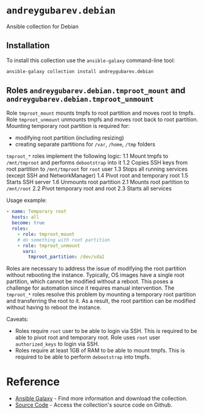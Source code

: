 # `andreygubarev.debian`

Ansible collection for Debian

## Installation

To install this collection use the `ansible-galaxy` command-line tool:

```sh
ansible-galaxy collection install andreygubarev.debian
```

## Roles `andreygubarev.debian.tmproot_mount` and `andreygubarev.debian.tmproot_unmount`

Role `tmproot_mount` mounts tmpfs to root partition and moves root to tmpfs. Role `tmproot_unmount` unmounts tmpfs and moves root back to root partition. Mounting temporary root partition is required for:
- modifying root partition (including resizing)
- creating separate partitions for `/var`, `/home`, `/tmp` folders

`tmproot_*` roles implement the following logic:
1.1 Mount tmpfs to `/mnt/tmproot` and performs `debootstrap` into it
1.2 Copies SSH keys from root partition to `/mnt/tmproot` for `root` user
1.3 Stops all running services (except SSH and NetworkManager)
1.4 Pivot root and temporary root
1.5 Starts SSH server
1.6 Unmounts root partition
2.1 Mounts root partition to `/mnt/root`
2.2 Pivot temporary root and root
2.3 Starts all services

Usage example:
```yaml
- name: Temporary root
  hosts: all
  become: true
  roles:
    - role: tmproot_mount
    # do something with root partition
    - role: tmproot_unmount
      vars:
        tmproot_partition: /dev/vda2
```

Roles are necessary to address the issue of modifying the root partition without rebooting the instance. Typically, OS images have a single root partition, which cannot be modified without a reboot. This poses a challenge for automation since it requires manual intervention. The `tmproot_*` roles resolve this problem by mounting a temporary root partition and transferring the root to it. As a result, the root partition can be modified without having to reboot the instance.

Caveats:
- Roles require `root` user to be able to login via SSH. This is required to be able to pivot root and temporary root. Role uses `root` user `authorized_keys` to login via SSH.
- Roles require at least 1GB of RAM to be able to mount tmpfs. This is required to be able to perform `debootstrap` into tmpfs.

# Reference

- [Ansible Galaxy](https://galaxy.ansible.com/andreygubarev/debian) - Find more information and download the collection.
- [Source Code](https://github.com/andreygubarev/ansible-debian) - Access the collection's source code on Github.
